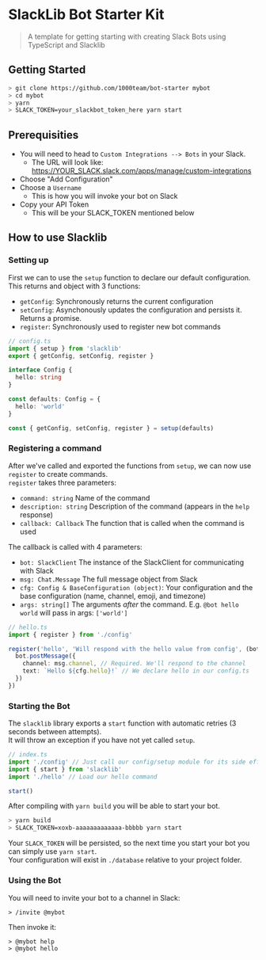 # SlackLib Bot Starter Kit
> A template for getting starting with creating Slack Bots using TypeScript and Slacklib

## Getting Started
```sh
> git clone https://github.com/1000team/bot-starter mybot
> cd mybot
> yarn
> SLACK_TOKEN=your_slackbot_token_here yarn start
```

## Prerequisities
- You will need to head to `Custom Integrations --> Bots` in your Slack.  
  - The URL will look like: https://YOUR_SLACK.slack.com/apps/manage/custom-integrations  
- Choose "Add Configuration"
- Choose a `Username`
  - This is how you will invoke your bot on Slack
- Copy your API Token
  - This will be your SLACK_TOKEN mentioned below

## How to use Slacklib

### Setting up
First we can to use the `setup` function to declare our default configuration.  
This returns and object with 3 functions:
- `getConfig`: Synchronously returns the current configuration
- `setConfig`: Asynchonously updates the configuration and persists it. Returns a promise.
- `register`: Synchronously used to register new bot commands

```ts
// config.ts
import { setup } from 'slacklib'
export { getConfig, setConfig, register }

interface Config {
  hello: string
}

const defaults: Config = {
  hello: 'world'
}

const { getConfig, setConfig, register } = setup(defaults)
```

### Registering a command
After we've called and exported the functions from `setup`, we can now use `register` to create commands.  
`register` takes three parameters:
- `command: string` Name of the command
- `description: string` Description of the command (appears in the `help` response)
- `callback: Callback` The function that is called when the command is used

The callback is called with 4 parameters:
- `bot: SlackClient` The instance of the SlackClient for communicating with Slack
- `msg: Chat.Message` The full message object from Slack
- `cfg: Config & BaseConfiguration (object)`: Your configuration and the base configuration (name, channel, emoji, and timezone)
- `args: string[]` The arguments _after_ the command. E.g. `@bot hello world` will pass in args: `['world']`
```ts
// hello.ts
import { register } from './config'

register('hello', 'Will respond with the hello value from config', (bot, msg, cfg, _args) => {
  bot.postMessage({
    channel: msg.channel, // Required. We'll respond to the channel
    text: `Hello ${cfg.hello}!` // We declare hello in our config.ts
  })
})
```

### Starting the Bot
The `slacklib` library exports a `start` function with automatic retries (3 seconds between attempts).  
It will throw an exception if you have not yet called `setup`.

```ts
// index.ts
import './config' // Just call our config/setup module for its side effects
import { start } from 'slacklib'
import './hello' // Load our hello command

start()
```

After compiling with `yarn build` you will be able to start your bot.
```sh
> yarn build
> SLACK_TOKEN=xoxb-aaaaaaaaaaaaa-bbbbb yarn start
```

Your `SLACK_TOKEN` will be persisted, so the next time you start your bot you can simply use `yarn start`.  
Your configuration will exist in `./database` relative to your project folder.  

### Using the Bot
You will need to invite your bot to a channel in Slack:
```
> /invite @mybot
```

Then invoke it:
```
> @mybot help
> @mybot hello
```